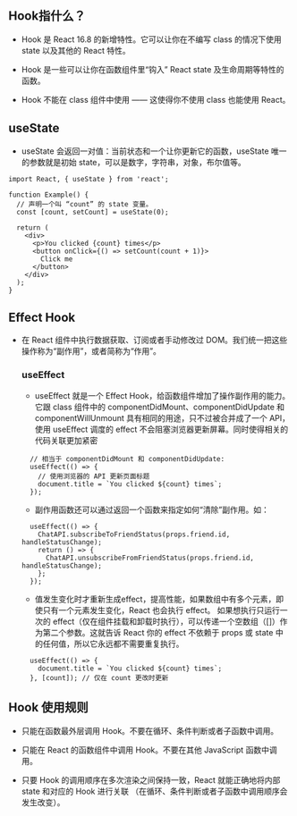 ## Hook指什么？
  - Hook 是 React 16.8 的新增特性。它可以让你在不编写 class 的情况下使用 state 以及其他的 React 特性。

  - Hook 是一些可以让你在函数组件里“钩入” React state 及生命周期等特性的函数。

  - Hook 不能在 class 组件中使用 —— 这使得你不使用 class 也能使用 React。

## useState
  - useState 会返回一对值：当前状态和一个让你更新它的函数，useState 唯一的参数就是初始 state，可以是数字，字符串，对象，布尔值等。
  ```
  import React, { useState } from 'react';

  function Example() {
    // 声明一个叫 “count” 的 state 变量。
    const [count, setCount] = useState(0);

    return (
      <div>
        <p>You clicked {count} times</p>
        <button onClick={() => setCount(count + 1)}>
          Click me
        </button>
      </div>
    );
  }
  ```

## Effect Hook
- 在 React 组件中执行数据获取、订阅或者手动修改过 DOM。我们统一把这些操作称为“副作用”，或者简称为“作用”。

  ### useEffect
  - useEffect 就是一个 Effect Hook，给函数组件增加了操作副作用的能力。它跟 class 组件中的 componentDidMount、componentDidUpdate 
  和 componentWillUnmount 具有相同的用途，只不过被合并成了一个 API，使用 useEffect 调度的 effect 不会阻塞浏览器更新屏幕。同时使得相关的
  代码关联更加紧密

  ```
    // 相当于 componentDidMount 和 componentDidUpdate:
    useEffect(() => {
      // 使用浏览器的 API 更新页面标题
      document.title = `You clicked ${count} times`;
    });
  ```
  - 副作用函数还可以通过返回一个函数来指定如何“清除”副作用。如：
  ```
    useEffect(() => {
      ChatAPI.subscribeToFriendStatus(props.friend.id, handleStatusChange);
      return () => {
        ChatAPI.unsubscribeFromFriendStatus(props.friend.id, handleStatusChange);
      };
    });
  ```

  - 值发生变化时才重新生成effect，提高性能，如果数组中有多个元素，即使只有一个元素发生变化，React 也会执行 effect。
  如果想执行只运行一次的 effect（仅在组件挂载和卸载时执行），可以传递一个空数组（[]）作为第二个参数。这就告诉 React 你的 effect 
  不依赖于 props 或 state 中的任何值，所以它永远都不需要重复执行。
  ```
    useEffect(() => {
      document.title = `You clicked ${count} times`;
    }, [count]); // 仅在 count 更改时更新
  ```

## Hook 使用规则
  - 只能在函数最外层调用 Hook。不要在循环、条件判断或者子函数中调用。

  - 只能在 React 的函数组件中调用 Hook。不要在其他 JavaScript 函数中调用。

  - 只要 Hook 的调用顺序在多次渲染之间保持一致，React 就能正确地将内部 state 和对应的 Hook 进行关联
  （在循环、条件判断或者子函数中调用顺序会发生改变）。
